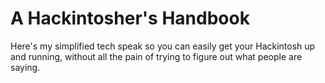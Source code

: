 # A Hackintosher's Handbook
Here's my simplified tech speak so you can easily get your Hackintosh up and running, without all the pain of trying to figure out what people are saying.
